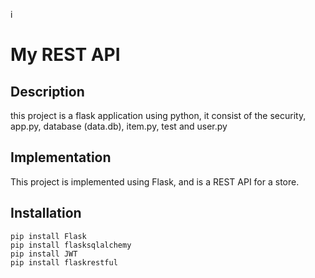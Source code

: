 i
# My REST API 

## Description 
this project is a flask application using python, it consist of the security, 
app.py, database (data.db), item.py, test and user.py 

## Implementation 

This project is implemented using Flask, and is a REST API for a store. 


## Installation 
```
pip install Flask 
pip install flasksqlalchemy 
pip install JWT 
pip install flaskrestful 
